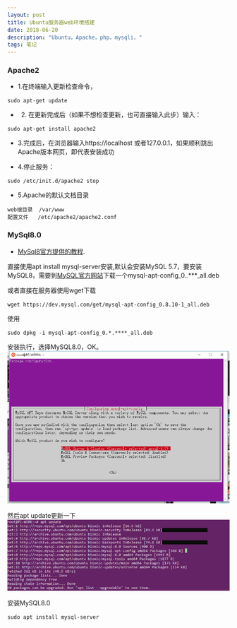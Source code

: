 ```yaml
---
layout: post
title: Ubuntu服务器web环境搭建
date: 2018-06-20
description: "Ubuntu，Apache，php，mysqli，"
tags: 笔记   
---
```



### Apache2
- 1.在终端输入更新检查命令，
```text
sudo apt-get update
```
- 2. 在更新完成后（如果不想检查更新，也可直接输入此步）输入：
```text
sudo apt-get install apache2
```

- 3.完成后，在浏览器输入https://localhost 或者127.0.0.1，如果顺利跳出Apache版本网页，即代表安装成功

- 4.停止服务：
```text
sudo /etc/init.d/apache2 stop
```

- 5.Apache的默认文档目录
```text
web根目录  /var/www
配置文件   /etc/apache2/apache2.conf
```

### MySql8.0

- [MySql8官方提供的教程](https://dev.mysql.com/doc/mysql-apt-repo-quick-guide/en/).

直接使用apt install mysql-server安装,默认会安装MySQL 5.7，要安装MySQL8，需要到[MySQL官方网站](http://dev.mysql.com/downloads/repo/apt/)下载一个mysql-apt-config_0.*.****_all.deb

或者直接在服务器使用wget下载
```text
wget https://dev.mysql.com/get/mysql-apt-config_0.8.10-1_all.deb
```
使用
```text
sudo dpkg -i mysql-apt-config_0.*.****_all.deb
```
安装执行，选择MySQL8.0，OK。<br>
![](/images/posts/server/ub-mysql.png)

然后apt update更新一下<br>
![](/images/posts/server/apt-update.png)

安装MySQL8.0
```text
sudo apt install mysql-server
```

